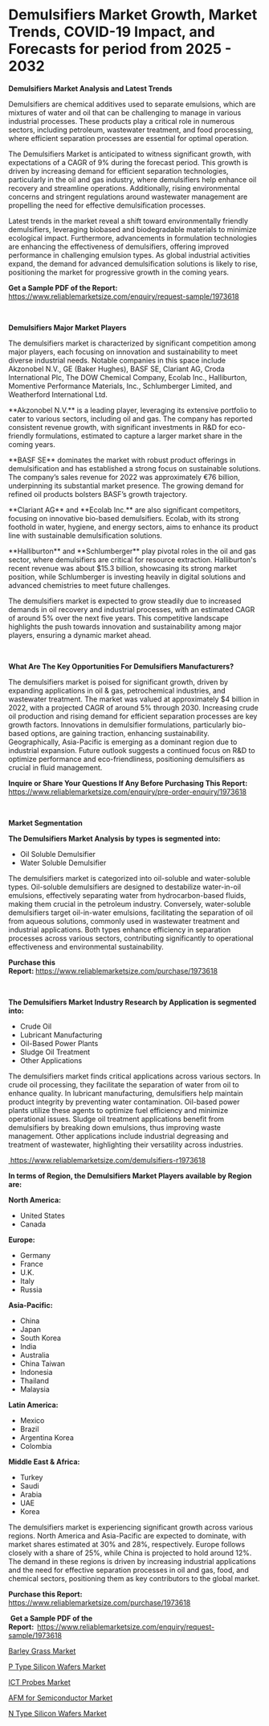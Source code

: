 <p><h1>Demulsifiers Market Growth, Market Trends, COVID-19 Impact, and Forecasts for period from 2025 - 2032</h1></p><p><strong>Demulsifiers Market Analysis and Latest Trends</strong></p>
<p><p>Demulsifiers are chemical additives used to separate emulsions, which are mixtures of water and oil that can be challenging to manage in various industrial processes. These products play a critical role in numerous sectors, including petroleum, wastewater treatment, and food processing, where efficient separation processes are essential for optimal operation.</p><p>The Demulsifiers Market is anticipated to witness significant growth, with expectations of a CAGR of 9% during the forecast period. This growth is driven by increasing demand for efficient separation technologies, particularly in the oil and gas industry, where demulsifiers help enhance oil recovery and streamline operations. Additionally, rising environmental concerns and stringent regulations around wastewater management are propelling the need for effective demulsification processes.</p><p>Latest trends in the market reveal a shift toward environmentally friendly demulsifiers, leveraging biobased and biodegradable materials to minimize ecological impact. Furthermore, advancements in formulation technologies are enhancing the effectiveness of demulsifiers, offering improved performance in challenging emulsion types. As global industrial activities expand, the demand for advanced demulsification solutions is likely to rise, positioning the market for progressive growth in the coming years.</p></p>
<p><strong>Get a Sample PDF of the Report:&nbsp;</strong> <a href="https://www.reliablemarketsize.com/enquiry/request-sample/1973618?utm_campaign=2268&utm_medium=2&utm_source=Github&utm_content=ia&utm_term=31012025&utm_id=demulsifiers">https://www.reliablemarketsize.com/enquiry/request-sample/1973618</a></p>
<p>&nbsp;</p>
<p><strong>Demulsifiers Major Market Players</strong></p>
<p><p>The demulsifiers market is characterized by significant competition among major players, each focusing on innovation and sustainability to meet diverse industrial needs. Notable companies in this space include Akzonobel N.V., GE (Baker Hughes), BASF SE, Clariant AG, Croda International Plc, The DOW Chemical Company, Ecolab Inc., Halliburton, Momentive Performance Materials, Inc., Schlumberger Limited, and Weatherford International Ltd.</p><p>**Akzonobel N.V.** is a leading player, leveraging its extensive portfolio to cater to various sectors, including oil and gas. The company has reported consistent revenue growth, with significant investments in R&D for eco-friendly formulations, estimated to capture a larger market share in the coming years.</p><p>**BASF SE** dominates the market with robust product offerings in demulsification and has established a strong focus on sustainable solutions. The company’s sales revenue for 2022 was approximately €76 billion, underpinning its substantial market presence. The growing demand for refined oil products bolsters BASF’s growth trajectory.</p><p>**Clariant AG** and **Ecolab Inc.** are also significant competitors, focusing on innovative bio-based demulsifiers. Ecolab, with its strong foothold in water, hygiene, and energy sectors, aims to enhance its product line with sustainable demulsification solutions.</p><p>**Halliburton** and **Schlumberger** play pivotal roles in the oil and gas sector, where demulsifiers are critical for resource extraction. Halliburton's recent revenue was about $15.3 billion, showcasing its strong market position, while Schlumberger is investing heavily in digital solutions and advanced chemistries to meet future challenges.</p><p>The demulsifiers market is expected to grow steadily due to increased demands in oil recovery and industrial processes, with an estimated CAGR of around 5% over the next five years. This competitive landscape highlights the push towards innovation and sustainability among major players, ensuring a dynamic market ahead.</p></p>
<p>&nbsp;</p>
<p><strong>What Are The Key Opportunities For Demulsifiers Manufacturers?</strong></p>
<p><p>The demulsifiers market is poised for significant growth, driven by expanding applications in oil & gas, petrochemical industries, and wastewater treatment. The market was valued at approximately $4 billion in 2022, with a projected CAGR of around 5% through 2030. Increasing crude oil production and rising demand for efficient separation processes are key growth factors. Innovations in demulsifier formulations, particularly bio-based options, are gaining traction, enhancing sustainability. Geographically, Asia-Pacific is emerging as a dominant region due to industrial expansion. Future outlook suggests a continued focus on R&D to optimize performance and eco-friendliness, positioning demulsifiers as crucial in fluid management.</p></p>
<p><strong>Inquire or Share Your Questions If Any Before Purchasing This Report:</strong> <a href="https://www.reliablemarketsize.com/enquiry/pre-order-enquiry/1973618?utm_campaign=2268&utm_medium=2&utm_source=Github&utm_content=ia&utm_term=31012025&utm_id=demulsifiers">https://www.reliablemarketsize.com/enquiry/pre-order-enquiry/1973618</a></p>
<p>&nbsp;</p>
<p><strong>Market Segmentation</strong></p>
<p><strong>The Demulsifiers Market Analysis by types is segmented into:</strong></p>
<p><ul><li>Oil Soluble Demulsifier</li><li>Water Soluble Demulsifier</li></ul></p>
<p><p>The demulsifiers market is categorized into oil-soluble and water-soluble types. Oil-soluble demulsifiers are designed to destabilize water-in-oil emulsions, effectively separating water from hydrocarbon-based fluids, making them crucial in the petroleum industry. Conversely, water-soluble demulsifiers target oil-in-water emulsions, facilitating the separation of oil from aqueous solutions, commonly used in wastewater treatment and industrial applications. Both types enhance efficiency in separation processes across various sectors, contributing significantly to operational effectiveness and environmental sustainability.</p></p>
<p><strong>Purchase this Report:&nbsp;</strong><a href="https://www.reliablemarketsize.com/purchase/1973618?utm_campaign=2268&utm_medium=2&utm_source=Github&utm_content=ia&utm_term=31012025&utm_id=demulsifiers">https://www.reliablemarketsize.com/purchase/1973618</a></p>
<p>&nbsp;</p>
<p><strong>The Demulsifiers Market Industry Research by Application is segmented into:</strong></p>
<p><ul><li>Crude Oil</li><li>Lubricant Manufacturing</li><li>Oil-Based Power Plants</li><li>Sludge Oil Treatment</li><li>Other Applications</li></ul></p>
<p><p>The demulsifiers market finds critical applications across various sectors. In crude oil processing, they facilitate the separation of water from oil to enhance quality. In lubricant manufacturing, demulsifiers help maintain product integrity by preventing water contamination. Oil-based power plants utilize these agents to optimize fuel efficiency and minimize operational issues. Sludge oil treatment applications benefit from demulsifiers by breaking down emulsions, thus improving waste management. Other applications include industrial degreasing and treatment of wastewater, highlighting their versatility across industries.</p></p>
<p><a href="https://www.reliablemarketsize.com/demulsifiers-r1973618?utm_campaign=2268&utm_medium=2&utm_source=Github&utm_content=ia&utm_term=31012025&utm_id=demulsifiers">&nbsp;https://www.reliablemarketsize.com/demulsifiers-r1973618</a></p>
<p><strong>In terms of Region, the Demulsifiers Market Players available by Region are:</strong></p>
<p>
    <p> <strong> North America: </strong>
        <ul>
            <li>United States</li>
            <li>Canada</li>
        </ul>
        </p> 
    <p> <strong> Europe: </strong>
        <ul>
            <li>Germany</li>
            <li>France</li>
            <li>U.K.</li>
            <li>Italy</li>
            <li>Russia</li>
        </ul>
        </p> 
    <p> <strong> Asia-Pacific: </strong>
        <ul>
            <li>China</li>
            <li>Japan</li>
            <li>South Korea</li>
            <li>India</li>
            <li>Australia</li>
            <li>China Taiwan</li>
            <li>Indonesia</li>
            <li>Thailand</li>
            <li>Malaysia</li>
        </ul>
        </p> 
    <p> <strong> Latin America: </strong>
        <ul>
            <li>Mexico</li>
            <li>Brazil</li>
            <li>Argentina Korea</li>
            <li>Colombia</li>
        </ul>
        </p> 
    <p> <strong> Middle East & Africa: </strong>
        <ul>
            <li>Turkey</li>
            <li>Saudi</li>
            <li>Arabia</li>
            <li>UAE</li>
            <li>Korea</li>
        </ul>
    </p>
    </p>
<p><p>The demulsifiers market is experiencing significant growth across various regions. North America and Asia-Pacific are expected to dominate, with market shares estimated at 30% and 28%, respectively. Europe follows closely with a share of 25%, while China is projected to hold around 12%. The demand in these regions is driven by increasing industrial applications and the need for effective separation processes in oil and gas, food, and chemical sectors, positioning them as key contributors to the global market.</p></p>
<p><strong>Purchase this Report: </strong><a href="https://www.reliablemarketsize.com/purchase/1973618?utm_campaign=2268&utm_medium=2&utm_source=Github&utm_content=ia&utm_term=31012025&utm_id=demulsifiers">https://www.reliablemarketsize.com/purchase/1973618</a></p>
<p>&nbsp;<strong>Get a Sample PDF of the Report:&nbsp;&nbsp;</strong><a href="https://www.reliablemarketsize.com/enquiry/request-sample/1973618?utm_campaign=2268&utm_medium=2&utm_source=Github&utm_content=ia&utm_term=31012025&utm_id=demulsifiers">https://www.reliablemarketsize.com/enquiry/request-sample/1973618</a></p>
<p><strong></strong></p>
<p><p><a href="https://github.com/lehumiston1971679/Market-Research-Report-List-1/blob/main/barley-grass-market.md?utm_campaign=2268&utm_medium=2&utm_source=Github&utm_content=ia&utm_term=31012025&utm_id=demulsifiers">Barley Grass Market</a></p><p><a href="https://www.linkedin.com/pulse/p-type-silicon-wafers-market-tracking-sales-employment-138-growth-l28wf?utm_campaign=2268&utm_medium=2&utm_source=Github&utm_content=ia&utm_term=31012025&utm_id=demulsifiers">P Type Silicon Wafers Market</a></p><p><a href="https://www.linkedin.com/pulse/future-ict-probes-market-growth-predictions-cagr-142as-xldwe?utm_campaign=2268&utm_medium=2&utm_source=Github&utm_content=ia&utm_term=31012025&utm_id=demulsifiers">ICT Probes Market</a></p><p><a href="https://www.linkedin.com/pulse/detailed-analysis-size-afm-semiconductor-market-projected-k7d7e?utm_campaign=2268&utm_medium=2&utm_source=Github&utm_content=ia&utm_term=31012025&utm_id=demulsifiers">AFM for Semiconductor Market</a></p><p><a href="https://www.linkedin.com/pulse/n-type-silicon-wafers-market-growth-study-highlights-potential-hmt4f?utm_campaign=2268&utm_medium=2&utm_source=Github&utm_content=ia&utm_term=31012025&utm_id=demulsifiers">N Type Silicon Wafers Market</a></p></p>